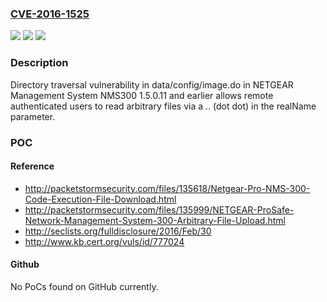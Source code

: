 ### [CVE-2016-1525](https://cve.mitre.org/cgi-bin/cvename.cgi?name=CVE-2016-1525)
![](https://img.shields.io/static/v1?label=Product&message=n%2Fa&color=blue)
![](https://img.shields.io/static/v1?label=Version&message=n%2Fa&color=blue)
![](https://img.shields.io/static/v1?label=Vulnerability&message=n%2Fa&color=brighgreen)

### Description

Directory traversal vulnerability in data/config/image.do in NETGEAR Management System NMS300 1.5.0.11 and earlier allows remote authenticated users to read arbitrary files via a .. (dot dot) in the realName parameter.

### POC

#### Reference
- http://packetstormsecurity.com/files/135618/Netgear-Pro-NMS-300-Code-Execution-File-Download.html
- http://packetstormsecurity.com/files/135999/NETGEAR-ProSafe-Network-Management-System-300-Arbitrary-File-Upload.html
- http://seclists.org/fulldisclosure/2016/Feb/30
- http://www.kb.cert.org/vuls/id/777024

#### Github
No PoCs found on GitHub currently.

